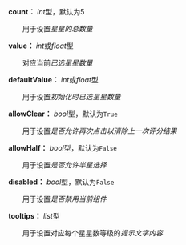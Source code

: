 **count：** *int*型，默认为5

　　用于设置*星星的总数量*

**value：** *int*或*float*型

　　对应当前*已选星星数量*

**defaultValue：** *int*或*float*型

　　用于设置*初始化时已选星星数量*

**allowClear：** *bool*型，默认为`True`

　　用于设置*是否允许再次点击以清除上一次评分结果*

**allowHalf：** *bool*型，默认为`False`

　　用于设置*是否允许半星选择*

**disabled：** *bool*型，默认为`False`

　　用于设置*是否禁用当前组件*

**tooltips：** *list*型

　　用于设置对应每个星星数等级的*提示文字内容*